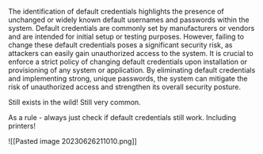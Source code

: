The identification of default credentials highlights the presence of unchanged or widely known default usernames and passwords within the system. Default credentials are commonly set by manufacturers or vendors and are intended for initial setup or testing purposes. However, failing to change these default credentials poses a significant security risk, as attackers can easily gain unauthorized access to the system. It is crucial to enforce a strict policy of changing default credentials upon installation or provisioning of any system or application. By eliminating default credentials and implementing strong, unique passwords, the system can mitigate the risk of unauthorized access and strengthen its overall security posture.


Still exists in the wild! Still very common.

As a rule - always just check if default credentials still work. Including printers!

![[Pasted image 20230626211010.png]]



